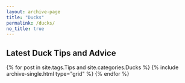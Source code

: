 ```yaml
---
layout: archive-page
title: "Ducks"
permalink: /ducks/
no_title: true
---
```


<h2 class="cf align-center">Latest Duck Tips and Advice</h1>

<div class="grid__wrapper">
  {% for post in site.tags.Tips and site.categories.Ducks %}
    {% include archive-single.html type="grid" %}
  {% endfor %}
</div>

